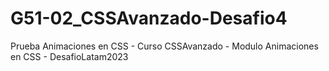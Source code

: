 # G51-02_CSSAvanzado-Desafio4
Prueba  Animaciones en CSS - Curso CSSAvanzado - Modulo Animaciones en CSS - DesafioLatam2023

